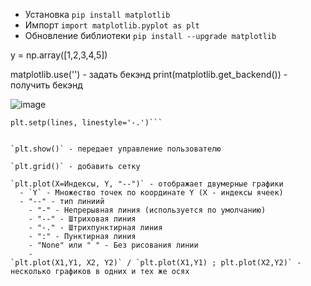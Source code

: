 - Установка `pip install matplotlib`
- Импорт `import matplotlib.pyplot as plt`
- Обновление библиотеки `pip install --upgrade matplotlib`

y = np.array([1,2,3,4,5])


matplotlib.use('') - задать бекэнд
print(matplotlib.get_backend()) - получить бекэнд

![image](https://github.com/user-attachments/assets/5bdd2979-3b4b-4cfd-8b8b-0532b0921017)

```lines = plt.plot(x, y)
plt.setp(lines, linestyle='-.')```


`plt.show()` - передает управление пользователю

`plt.grid()` - добавить сетку

`plt.plot(X=Индексы, Y, "--")` - отображает двумерные графики
  - `Y` - Множество точек по координате Y (X - индексы ячеек)
  - "--" - тип линиий
    - "-" - Непрерывная линия (используется по умолчанию)
    - "--" - Штриховая линия
    - "-." - Штрихпунктирная линия
    - ":" - Пунктирная линия
    - "None" или " " - Без рисования линии
    - 
`plt.plot(X1,Y1, X2, Y2)` / `plt.plot(X1,Y1) ; plt.plot(X2,Y2)` - несколько графиков в одних и тех же осях

